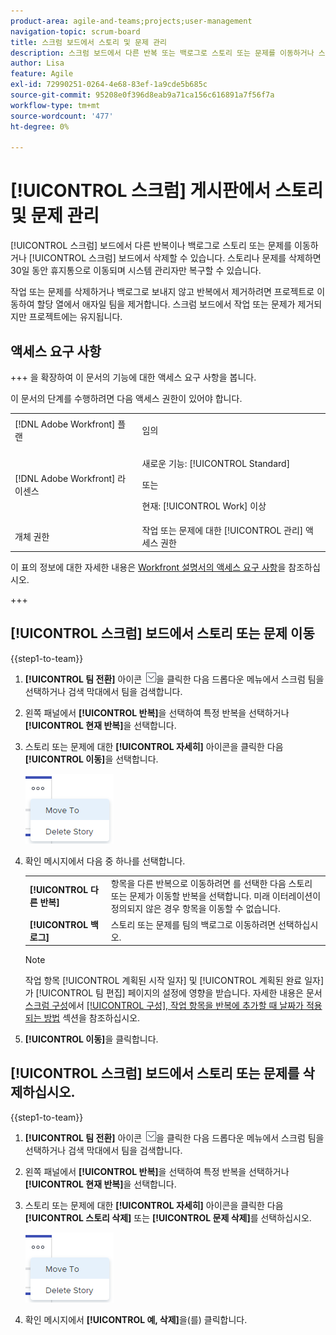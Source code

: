```yaml
---
product-area: agile-and-teams;projects;user-management
navigation-topic: scrum-board
title: 스크럼 보드에서 스토리 및 문제 관리
description: 스크럼 보드에서 다른 반복 또는 백로그로 스토리 또는 문제를 이동하거나 스크럼 보드에서 삭제할 수 있습니다. 스토리나 문제를 삭제하면 30일 동안 휴지통으로 이동되며 시스템 관리자만 복구할 수 있습니다.
author: Lisa
feature: Agile
exl-id: 72990251-0264-4e68-83ef-1a9cde5b685c
source-git-commit: 95208e0f396d8eab9a71ca156c616891a7f56f7a
workflow-type: tm+mt
source-wordcount: '477'
ht-degree: 0%

---
```


# [!UICONTROL 스크럼] 게시판에서 스토리 및 문제 관리

[!UICONTROL 스크럼] 보드에서 다른 반복이나 백로그로 스토리 또는 문제를 이동하거나 [!UICONTROL 스크럼] 보드에서 삭제할 수 있습니다. 스토리나 문제를 삭제하면 30일 동안 휴지통으로 이동되며 시스템 관리자만 복구할 수 있습니다.

작업 또는 문제를 삭제하거나 백로그로 보내지 않고 반복에서 제거하려면 프로젝트로 이동하여 할당 열에서 애자일 팀을 제거합니다. 스크럼 보드에서 작업 또는 문제가 제거되지만 프로젝트에는 유지됩니다.

## 액세스 요구 사항

+++ 을 확장하여 이 문서의 기능에 대한 액세스 요구 사항을 봅니다.

이 문서의 단계를 수행하려면 다음 액세스 권한이 있어야 합니다.

<table style="table-layout:auto"> 
 <tbody> 
  <tr> 
   <td role="rowheader">[!DNL Adobe Workfront] 플랜</td> 
   <td> <p>임의</p> </td> 
  </tr> 
  <tr> 
   <td role="rowheader">[!DNL Adobe Workfront] 라이센스</td> 
   <td> <p>새로운 기능: [!UICONTROL Standard]</p> 
   또는
   <p>현재: [!UICONTROL Work] 이상</p> </td> 
  </tr>
   <tr> 
   <td role="rowheader">개체 권한</td> 
   <td>작업 또는 문제에 대한 [!UICONTROL 관리] 액세스 권한 </td> 
  </tr>
 </tbody> 
</table>

이 표의 정보에 대한 자세한 내용은 [Workfront 설명서의 액세스 요구 사항](/help/quicksilver/administration-and-setup/add-users/access-levels-and-object-permissions/access-level-requirements-in-documentation.md)을 참조하십시오.

+++

## [!UICONTROL 스크럼] 보드에서 스토리 또는 문제 이동

{{step1-to-team}}

1. **[!UICONTROL 팀 전환]** 아이콘 ![팀 전환 아이콘](assets/switch-team-icon.png)을 클릭한 다음 드롭다운 메뉴에서 스크럼 팀을 선택하거나 검색 막대에서 팀을 검색합니다.
1. 왼쪽 패널에서 **[!UICONTROL 반복]**&#x200B;을 선택하여 특정 반복을 선택하거나 **[!UICONTROL 현재 반복]**&#x200B;을 선택합니다.
1. 스토리 또는 문제에 대한 **[!UICONTROL 자세히]** 아이콘을 클릭한 다음 **[!UICONTROL 이동]**&#x200B;을 선택합니다.

   ![스크럼 보드에서 스토리를 삭제하거나 이동](assets/scrum-delete-move-story.png)

1. 확인 메시지에서 다음 중 하나를 선택합니다.

   <table style="table-layout:auto">
    <tr>
        <td><strong>[!UICONTROL 다른 반복]</strong></td>
        <td>항목을 다른 반복으로 이동하려면 를 선택한 다음 스토리 또는 문제가 이동할 반복을 선택합니다. 미래 이터레이션이 정의되지 않은 경우 항목을 이동할 수 없습니다.</td>
    </tr>
    <tr>
        <td><strong>[!UICONTROL 백로그]</strong></td>
        <td>스토리 또는 문제를 팀의 백로그로 이동하려면 선택하십시오.</td>
    </tr>
   </table>

   >[!NOTE]
   >
   >작업 항목 [!UICONTROL 계획된 시작 일자] 및 [!UICONTROL 계획된 완료 일자]가 [!UICONTROL 팀 편집] 페이지의 설정에 영향을 받습니다. 자세한 내용은 문서 [스크럼 구성](../../../agile/get-started-with-agile-in-workfront/configure-scrum.md)에서 [[!UICONTROL 구성], 작업 항목을 반복에 추가할 때 날짜가 적용되는 방법](../../../agile/get-started-with-agile-in-workfront/configure-scrum.md#configur5) 섹션을 참조하십시오.

1. **[!UICONTROL 이동]**&#x200B;을 클릭합니다.

## [!UICONTROL 스크럼] 보드에서 스토리 또는 문제를 삭제하십시오.

{{step1-to-team}}

1. **[!UICONTROL 팀 전환]** 아이콘 ![팀 전환 아이콘](assets/switch-team-icon.png)을 클릭한 다음 드롭다운 메뉴에서 스크럼 팀을 선택하거나 검색 막대에서 팀을 검색합니다.
1. 왼쪽 패널에서 **[!UICONTROL 반복]**&#x200B;을 선택하여 특정 반복을 선택하거나 **[!UICONTROL 현재 반복]**&#x200B;을 선택합니다.
1. 스토리 또는 문제에 대한 **[!UICONTROL 자세히]** 아이콘을 클릭한 다음 **[!UICONTROL 스토리 삭제]** 또는 **[!UICONTROL 문제 삭제]**&#x200B;를 선택하십시오.

   ![스크럼 보드에서 스토리를 삭제하거나 이동](assets/scrum-delete-move-story.png)

1. 확인 메시지에서 **[!UICONTROL 예, 삭제]**&#x200B;을(를) 클릭합니다.
